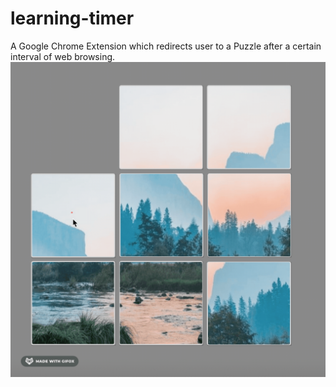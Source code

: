# learning-timer
A Google Chrome Extension which redirects user to a Puzzle after a certain interval of web browsing.
![](demo.gif)
